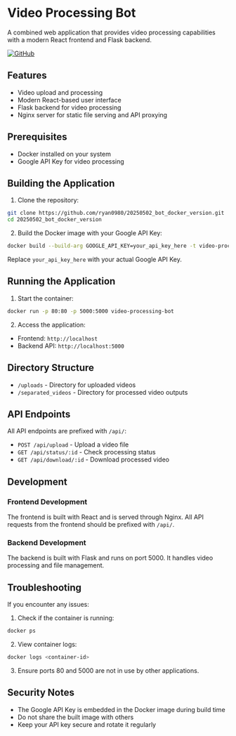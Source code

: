 # Video Processing Bot

A combined web application that provides video processing capabilities with a modern React frontend and Flask backend.

[![GitHub](https://img.shields.io/badge/GitHub-Repository-blue)](https://github.com/ryan0980/20250502_bot_docker_version)

## Features

- Video upload and processing
- Modern React-based user interface
- Flask backend for video processing
- Nginx server for static file serving and API proxying

## Prerequisites

- Docker installed on your system
- Google API Key for video processing

## Building the Application

1. Clone the repository:

```bash
git clone https://github.com/ryan0980/20250502_bot_docker_version.git
cd 20250502_bot_docker_version
```

2. Build the Docker image with your Google API Key:

```bash
docker build --build-arg GOOGLE_API_KEY=your_api_key_here -t video-processing-bot .
```

Replace `your_api_key_here` with your actual Google API Key.

## Running the Application

1. Start the container:

```bash
docker run -p 80:80 -p 5000:5000 video-processing-bot
```

2. Access the application:

- Frontend: `http://localhost`
- Backend API: `http://localhost:5000`

## Directory Structure

- `/uploads` - Directory for uploaded videos
- `/separated_videos` - Directory for processed video outputs

## API Endpoints

All API endpoints are prefixed with `/api/`:

- `POST /api/upload` - Upload a video file
- `GET /api/status/:id` - Check processing status
- `GET /api/download/:id` - Download processed video

## Development

### Frontend Development

The frontend is built with React and is served through Nginx. All API requests from the frontend should be prefixed with `/api/`.

### Backend Development

The backend is built with Flask and runs on port 5000. It handles video processing and file management.

## Troubleshooting

If you encounter any issues:

1. Check if the container is running:

```bash
docker ps
```

2. View container logs:

```bash
docker logs <container-id>
```

3. Ensure ports 80 and 5000 are not in use by other applications.

## Security Notes

- The Google API Key is embedded in the Docker image during build time
- Do not share the built image with others
- Keep your API key secure and rotate it regularly

